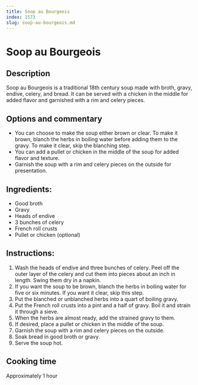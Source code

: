 ```yaml
---
title: Soop au Bourgeois
index: 1573
slug: soop-au-bourgeois.md
---
```


# Soop au Bourgeois

## Description
Soop au Bourgeois is a traditional 18th century soup made with broth, gravy, endive, celery, and bread. It can be served with a chicken in the middle for added flavor and garnished with a rim and celery pieces.

## Options and commentary
- You can choose to make the soup either brown or clear. To make it brown, blanch the herbs in boiling water before adding them to the gravy. To make it clear, skip the blanching step.
- You can add a pullet or chicken in the middle of the soup for added flavor and texture.
- Garnish the soup with a rim and celery pieces on the outside for presentation.

## Ingredients:
- Good broth
- Gravy
- Heads of endive
- 3 bunches of celery
- French roll crusts
- Pullet or chicken (optional)

## Instructions:
1. Wash the heads of endive and three bunches of celery. Peel off the outer layer of the celery and cut them into pieces about an inch in length. Swing them dry in a napkin.
2. If you want the soup to be brown, blanch the herbs in boiling water for five or six minutes. If you want it clear, skip this step.
3. Put the blanched or unblanched herbs into a quart of boiling gravy.
4. Put the French roll crusts into a pint and a half of gravy. Boil it and strain it through a sieve.
5. When the herbs are almost ready, add the strained gravy to them.
6. If desired, place a pullet or chicken in the middle of the soup.
7. Garnish the soup with a rim and celery pieces on the outside.
8. Soak bread in good broth or gravy.
9. Serve the soup hot.

## Cooking time
Approximately 1 hour